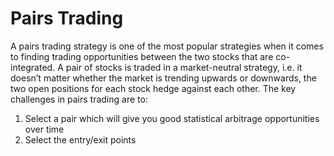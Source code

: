 # Pairs Trading

A pairs trading strategy is one of the most popular strategies when it comes to finding trading opportunities between the two stocks that are co-integrated.
A pair of stocks is traded in a market-neutral strategy, i.e. it doesn’t matter whether the market is trending upwards or downwards, the two open positions for each stock hedge against each other. The key challenges in pairs trading are to:
  1) Select a pair which will give you good statistical arbitrage opportunities over time
  2) Select the entry/exit points
